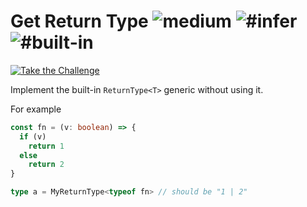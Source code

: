 <!--info-header-start--><h1>Get Return Type <img src="https://img.shields.io/badge/-medium-d9901a" alt="medium"/> <img src="https://img.shields.io/badge/-%23infer-999" alt="#infer"/> <img src="https://img.shields.io/badge/-%23built--in-999" alt="#built-in"/></h1><p><a href="https://tsch.js.org/2/play" target="_blank"><img src="https://img.shields.io/badge/-Take%20the%20Challenge-3178c6?logo=typescript&logoColor=white" alt="Take the Challenge"/></a> </p><!--info-header-end-->

Implement the built-in `ReturnType<T>` generic without using it.

For example

```ts
const fn = (v: boolean) => {
  if (v)
    return 1
  else
    return 2
}

type a = MyReturnType<typeof fn> // should be "1 | 2"
```
